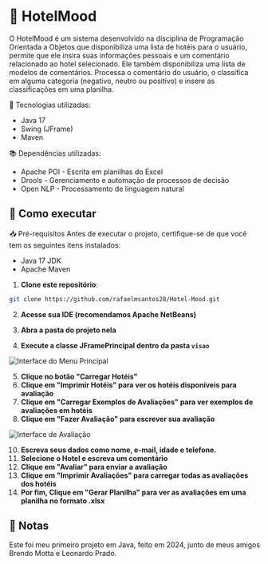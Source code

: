 # 🏨 HotelMood

O HotelMood é um sistema desenvolvido na disciplina de Programação Orientada a Objetos que disponibiliza uma lista de hotéis para o usuário, permite que ele insira suas informações pessoais e um comentário relacionado ao hotel selecionado. Ele também disponibiliza uma lista de modelos de comentários.
Processa o comentário do usuário, o classifica em alguma categoria (negativo, neutro ou positivo) e insere as classificações em uma planilha.


🚀 Tecnologias utilizadas:
- Java 17
- Swing (JFrame)
- Maven

📚 Dependências utilizadas:
- Apache POI - Escrita em planilhas do Excel
- Drools - Gerenciamento e automação de processos de decisão
- Open NLP - Processamento de linguagem natural

## 🚀 Como executar

📥 Pré-requisitos
Antes de executar o projeto, certifique-se de que você tem os seguintes itens instalados:

- Java 17 JDK
- Apache Maven


1. **Clone este repositório**:
```sh
git clone https://github.com/rafaelmsantos28/Hotel-Mood.git
```

2. **Acesse sua IDE (recomendamos Apache NetBeans)**

3. **Abra a pasta do projeto nela**

4. **Execute a classe JFramePrincipal dentro da pasta `visao`**

![Interface do Menu Principal](https://github.com/user-attachments/assets/3bfe32e4-a7da-41e7-9f48-af5de54e0487)

5. **Clique no botão "Carregar Hotéis"**
6. **Clique em "Imprimir Hotéis" para ver os hotéis disponíveis para avaliação**
7. **Clique em "Carregar Exemplos de Avaliações" para ver exemplos de avaliações em hotéis**
8. **Clique em "Fazer Avaliação" para escrever sua avaliação**

![Interface de Avaliação](https://github.com/user-attachments/assets/d2f7bee8-fd51-4d1e-9d71-1c34684bb73e)

10. **Escreva seus dados como nome, e-mail, idade e telefone.**
11. **Selecione o Hotel e escreva um comentário**
12. **Clique em "Avaliar" para enviar a avaliação**
13. **Clique em "Imprimir Avaliações" para carregar todas as avaliações dos hotéis**
14. **Por fim, Clique em "Gerar Planilha" para ver as avaliações em uma planilha no formato .xlsx**

## 📄 Notas

Este foi meu primeiro projeto em Java, feito em 2024, junto de meus amigos Brendo Motta e Leonardo Prado.
